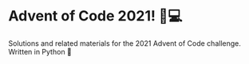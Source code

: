 # Advent of Code 2021! 🎄💻

Solutions and related materials for the 2021 Advent of Code challenge. Written in Python 🐍
